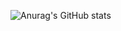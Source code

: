 ![Anurag's GitHub stats](https://github-readme-stats.vercel.app/api?username=NattanGalli&theme=shadow_red_icons=true)
